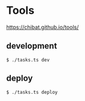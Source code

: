 
# Tools

https://chibat.github.io/tools/

## development

```
$ ./tasks.ts dev
```

## deploy

```
$ ./tasks.ts deploy
```
